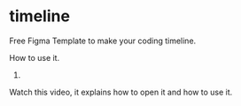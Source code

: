# timeline
Free Figma Template to make your coding timeline.


How to use it.

1.
Watch this video, it explains how to open it and how to use it.
